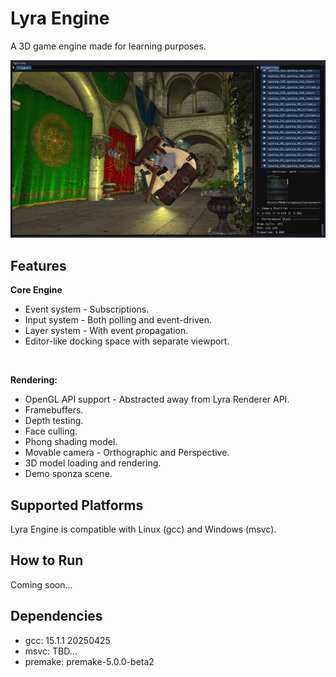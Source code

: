 # Lyra Engine

A 3D game engine made for learning purposes.

![Lyra Demo](https://raw.githubusercontent.com/Narsell/LyraEngine/refs/heads/main/Lyrademo.png)

## Features

**Core Engine**
- Event system - Subscriptions.
- Input system - Both polling and event-driven.
- Layer system - With event propagation.
- Editor-like docking space with separate viewport.

<br/>

**Rendering:**
- OpenGL API support - Abstracted away from Lyra Renderer API.
- Framebuffers.
- Depth testing.
- Face culling.
- Phong shading model.
- Movable camera - Orthographic and Perspective.
- 3D model loading and rendering.
- Demo sponza scene.

## Supported Platforms
Lyra Engine is compatible with Linux (gcc) and Windows (msvc).

## How to Run
Coming soon...

## Dependencies
- gcc: 15.1.1 20250425
- msvc: TBD...
- premake: premake-5.0.0-beta2
